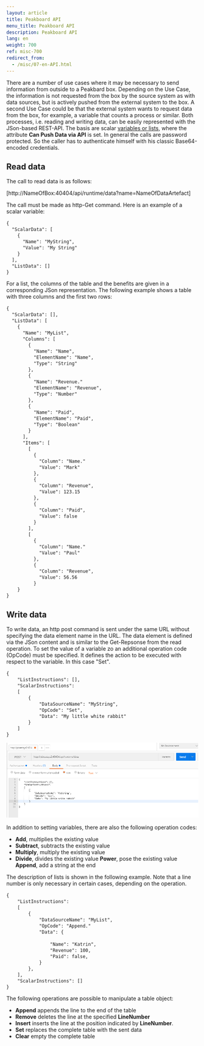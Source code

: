 ```yaml
---
layout: article
title: Peakboard API
menu_title: Peakboard API
description: Peakboard API
lang: en
weight: 700
ref: misc-700
redirect_from:
  - /misc/07-en-API.html
---
```


There are a number of use cases where it may be necessary to send information from outside to a Peakbard box. 
Depending on the Use Case, the information is not requested from the box by the source system as with data sources, but is actively pushed from the external system to the box. 
A second Use Case could be that the external system wants to request data from the box, for example, a variable that counts a process or similar.
Both processes, i.e. reading and writing data, can be easily represented with the JSon-based REST-API.
The basis are scalar [variables or lists](https://help.peakboard.com/scripting/en-variables.html), where the attribute **Can Push Data via API** is set.
In general the calls are password protected. 
So the caller has to authenticate himself with his classic Base64-encoded credentials.

## Read data

The call to read data is as follows:

[http://NameOfBox:40404/api/runtime/data?name=NameOfDataArtefact]

The call must be made as http-Get command. Here is an example of a scalar variable:
```
{
  "ScalarData": [
    {
      "Name": "MyString",
      "Value": "My String"
    }
  ],
  "ListData": []
}
```

For a list, the columns of the table and the benefits are given in a corresponding JSon representation. The following example shows a table with three columns and the first two rows:

```
{
  "ScalarData": [],
  "ListData": [
    {
      "Name": "MyList",
      "Columns": [
        {
          "Name": "Name",
          "ElementName": "Name",
          "Type": "String"
        },
        {
          "Name": "Revenue."
          "ElementName": "Revenue",
          "Type": "Number"
        },
        {
          "Name": "Paid",
          "ElementName": "Paid",
          "Type": "Boolean"
        }
      ],
      "Items": [
        [
          {
            "Column": "Name."
            "Value": "Mark"
          },
          {
            "Column": "Revenue",
            "Value": 123.15
          },
          {
            "Column": "Paid",
            "Value": false
          }
        ],
        [
          {
            "Column": "Name."
            "Value": "Paul"
          },
          {
            "Column": "Revenue",
            "Value": 56.56
		  }
	}
}
```

## Write data

To write data, an http post command is sent under the same URL without specifying the data element name in the URL. The data element is defined via the JSon content and is similar to the Get-Repsonse from the read operation. To set the value of a variable zo an additional operation code (OpCode) must be specified. It defines the action to be executed with respect to the variable. In this case "Set".

```
{
	"ListInstructions": [],
	"ScalarInstructions":
	[
		{
			"DataSourceName": "MyString",
			"OpCode": "Set",
			"Data": "My little white rabbit"
		}
	]
}
```

![api-01.png](/assets/images/misc/API/api-01.png)

In addition to setting variables, there are also the following operation codes:

* **Add**, multiplies the existing value
* **Subtract**, subtracts the existing value
* **Multiply**, multiply the existing value
* **Divide**, divides the existing value
**Power**, pose the existing value
**Append**, add a string at the end

The description of lists is shown in the following example. 
Note that a line number is only necessary in certain cases, depending on the operation.

```
{
	"ListInstructions":
	[
		{
			"DataSourceName": "MyList",
			"OpCode": "Append."
			"Data": {
				
				"Name": "Katrin",
				"Revenue": 100,
				"Paid": false,
			}
		},
	],
	"ScalarInstructions": []
}
```

The following operations are possible to manipulate a table object:

* **Append** appends the line to the end of the table
* **Remove** deletes the line at the specified **LineNumber**
* **Insert** inserts the line at the position indicated by **LineNumber**.
* **Set** replaces the complete table with the sent data
* **Clear** empty the complete table